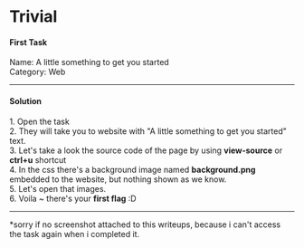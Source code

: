 <h1>Trivial</h1>

<h4>First Task</h4>
<p>Name: A little something to get you started<br>
Category: Web</p>
<hr>
<h4>Solution</h4>

<p>1. Open the task<br>
2. They will take you to website with "A little something to get you started" text.<br>
3. Let's take a look the source code of the page by using <b>view-source</b> or <b>ctrl+u</b> shortcut<br>
4. In the css there's a background image named <b>background.png</b> embedded to the website, but nothing shown as we know.<br>
5. Let's open that images.<br>
6. Voila ~ there's your <b>first flag</b> :D 
</p>
<hr>

<p>*sorry if no screenshot attached to this writeups, because i can't access the task again when i completed it.</p>
